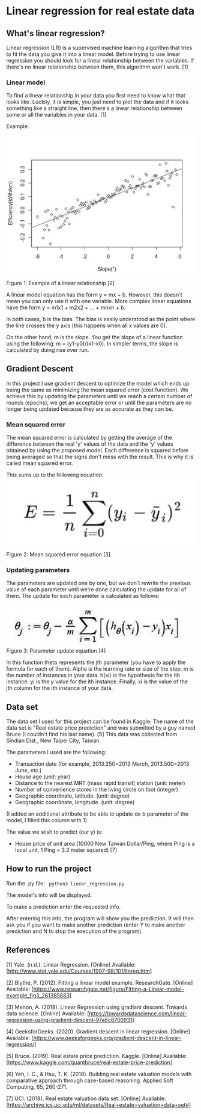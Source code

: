 # Linear regression for real estate data

## What's linear regression?
Linear regression (LR) is a supervised machine learning algorithm that tries to fit the data you give it into a linear model. Before trying to use linear regression you should look for a linear relationship between the variables. If there's no linear relationship between them, this algorithm won't work. [1]

### Linear model
To find a linear relationship in your data you first need to know what that looks like. Luckily, it is simple, you just need to plot the data and if it looks something like a straight line, then there's a linear relationship between some or all the variables in your data. [1]

Example:

![Linear relationship example](./images/linear-model.jpg)
Figure 1: Example of a linear relationship [2]

A linear model equation has the form y = mx + b. However, this doesn't mean you can only use it with one variable. More complex linear equations have the form y = m1x1 + m2x2 + ... + mnxn + b.

In both cases, b is the bias. The bias is easily understood as the point where the line crosses the y axis (this happens when all x values are 0).

On the other hand, m is the slope. You get the slope of a linear function using the following: m = (y1-y0)/(x1-x0). In simpler terms, the slope is calculated by doing rise over run.

## Gradient Descent
In this project I use gradient descent to optimize the model which ends up being the same as minimizing the mean squared error (cost function). We achieve this by updating the parameters until we reach a certain number of rounds (epochs), we get an acceptable error or until the parameters are no longer being updated because they are as accurate as they can be.

### Mean squared error
The mean squared error is calculated by getting the average of the difference between the real 'y' values of the data and the 'y' values obtained by using the proposed model. Each difference is squared before being averaged so that the signs don't mess with the result. This is why it is called mean squared error.

This sums up to the following equation:
![Mean squared error equation](./images/mean-squared-error-eq.png)
Figure 2: Mean squared error equation [3]

### Updating parameters
The parameters are updated one by one, but we don't rewrite the previous value of each parameter until we're done calculating the update for all of them. The update for each parameter is calculated as follows:

![Parameter update equation](./images/gd-eq.png)
Figure 3: Parameter update equation [4]

In this function theta represents the jth parameter (you have to apply the formula for each of them). Alpha is the learning rate or size of the step. m is the number of instances in your data. h(xi) is the hypothesis for the ith instance. yi is the y value for the ith instance. Finally, xi is the value of the jth column for the ith instance of your data.

## Data set
The data set I used for this project can be found in Kaggle. The name of the data set is "Real estate price prediction" and was submitted by a guy named Bruce (I couldn't find his last name). [5] This data was collected from Sindian Dist., New Taipei City, Taiwan.

The parameters I used are the following:
- Transaction date (for example, 2013.250=2013 March, 2013.500=2013 June, etc.) 
- House age (unit: year) 
- Distance to the nearest MRT (mass rapid transit) station (unit: meter) 
- Number of convenience stores in the living circle on foot (integer) 
- Geographic coordinate, latitude. (unit: degree) 
- Geographic coordinate, longitude. (unit: degree)

(I added an additional attribute to be able to update de b parameter of the model, I filled this column with 1)

The value we wish to predict (our y) is:
- House price of unit area (10000 New Taiwan Dollar/Ping, where Ping is a local unit, 1 Ping = 3.3 meter squared) 
[7]

## How to run the project
Run the .py file: ``` python3 linear_regression.py```

The model's info will be displayed.

To make a prediction enter the requested info.

After entering this info, the program will show you the prediction. It will then ask you if you want to make another prediction (enter Y to make another prediction and N to stop the execution of the program).

## References
[1] Yale. (n.d.). Linear Regression. [Online] Available: [http://www.stat.yale.edu/Courses/1997-98/101/linreg.htm]

[2] Blythe, P. (2012). Fitting a linear model example. ResearchGate. [Online] Available: [https://www.researchgate.net/figure/Fitting-a-Linear-model-example_fig3_261385683]

[3] Menon, A. (2018). Linear Regression using gradiant descent. Towards data science. [Online] Available: [https://towardsdatascience.com/linear-regression-using-gradient-descent-97a6c8700931]

[4] GeeksforGeeks. (2020). Gradient descent in linear regression. [Online] Available: [https://www.geeksforgeeks.org/gradient-descent-in-linear-regression/]

[5] Bruce. (2019). Real estate price prediction. Kaggle. [Online] Available: [https://www.kaggle.com/quantbruce/real-estate-price-prediction]

[6] Yeh, I. C., & Hsu, T. K. (2018). Building real estate valuation models with comparative approach through case-based reasoning. Applied Soft Computing, 65, 260-271.

[7] UCI. (2018). Real estate valuation data set. [Online] Available: [https://archive.ics.uci.edu/ml/datasets/Real+estate+valuation+data+set#]
